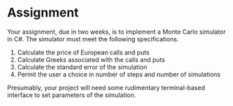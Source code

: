 # Assignment

Your assignment, due in two weeks, is to implement a Monte Carlo
simulator in C#. The simulator must meet the following specifications.

1. Calculate the price of European calls and puts
2. Calculate Greeks associated with the calls and puts
3. Calculate the standard error of the simulation
4. Permit the user a choice in number of steps and number of simulations

Presumably, your project will need some rudimentary terminal-based
interface to set parameters of the simulation.